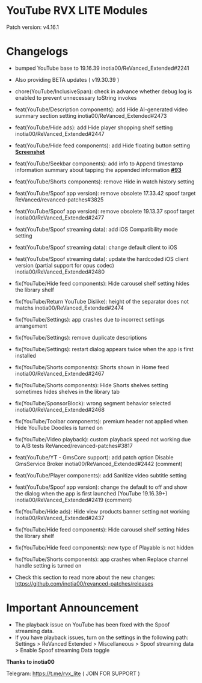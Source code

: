 # YouTube RVX LITE Modules

Patch version: v4.16.1

# Changelogs 

- bumped YouTube base to 19.16.39
 inotia00/ReVanced_Extended#2241
- Also providing BETA updates ( v19.30.39 )
- chore(YouTube/InclusiveSpan): check in advance whether debug log is enabled to prevent unnecessary toString invokes

- feat(YouTube/Description components): add Hide AI-generated video summary section setting inotia00/ReVanced_Extended#2473

- feat(YouTube/Hide ads): add Hide player shopping shelf setting inotia00/ReVanced_Extended#2447
- feat(YouTube/Hide feed components): add Hide floating button setting **[Screenshot](https://www.reddit.com/r/youtube/comments/1fq2bma/how_do_i_remove_this_button)**

- feat(YouTube/Seekbar components): add info to Append timestamp information summary about tapping the appended information **[#93](https://github.com/inotia00/revanced-patches/pull/93)**
- feat(YouTube/Shorts components): remove Hide in watch history setting
- feat(YouTube/Spoof app version): remove obsolete 17.33.42 spoof target ReVanced/revanced-patches#3825
- feat(YouTube/Spoof app version): remove obsolete 19.13.37 spoof target inotia00/ReVanced_Extended#2477

- feat(YouTube/Spoof streaming data): add iOS Compatibility mode setting
- feat(YouTube/Spoof streaming data): change default client to iOS
- feat(YouTube/Spoof streaming data): update the hardcoded iOS client version (partial support for opus codec) inotia00/ReVanced_Extended#2480
- fix(YouTube/Hide feed components): Hide carousel shelf setting hides the library shelf
- fix(YouTube/Return YouTube Dislike): height of the separator does not matchs inotia00/ReVanced_Extended#2474
- fix(YouTube/Settings): app crashes due to incorrect settings arrangement
- fix(YouTube/Settings): remove duplicate descriptions
- fix(YouTube/Settings): restart dialog appears twice when the app is first installed

- fix(YouTube/Shorts components): Shorts shown in Home feed inotia00/ReVanced_Extended#2467

- fix(YouTube/Shorts components): Hide Shorts shelves setting sometimes hides shelves in the library tab
- fix(YouTube/SponsorBlock): wrong segment behavior selected inotia00/ReVanced_Extended#2468
- fix(YouTube/Toolbar components): premium header not applied when Hide YouTube Doodles is turned on

- fix(YouTube/Video playback): custom playback speed not working due to A/B tests ReVanced/revanced-patches#3817
- feat(YouTube/YT - GmsCore support): add patch option Disable GmsService Broker inotia00/ReVanced_Extended#2442 (comment)
- feat(YouTube/Player components): add Sanitize video subtitle setting

- feat(YouTube/Spoof app version): change the default to off and show the dialog when the app is first launched (YouTube 19.16.39+) inotia00/ReVanced_Extended#2419 (comment)

- fix(YouTube/Hide ads): Hide view products banner setting not working inotia00/ReVanced_Extended#2437
- fix(YouTube/Hide feed components): Hide carousel shelf setting hides the library shelf
- fix(YouTube/Hide feed components): new type of Playable is not hidden
- fix(YouTube/Shorts components): app crashes when Replace channel handle setting is turned on


- Check this section to read more about the new changes: https://github.com/inotia00/revanced-patches/releases

# Important Announcement 

- The playback issue on YouTube has been fixed with the Spoof streaming data.
- If you have playback issues, turn on the settings in the following path:
Settings > ReVanced Extended > Miscellaneous > Spoof streaming data > Enable Spoof streaming Data toggle

**Thanks to inotia00**

Telegram: https://t.me/rvx_lite ( JOIN FOR SUPPORT )